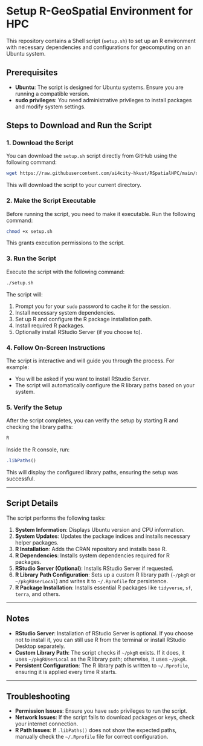 # Setup R-GeoSpatial Environment for HPC

This repository contains a Shell script (`setup.sh`) to set up an R environment with necessary dependencies and configurations for geocomputing on an Ubuntu system.

## Prerequisites

- **Ubuntu**: The script is designed for Ubuntu systems. Ensure you are running a compatible version.
- **sudo privileges**: You need administrative privileges to install packages and modify system settings.

## Steps to Download and Run the Script

### 1. Download the Script

You can download the `setup.sh` script directly from GitHub using the following command:

```bash
wget https://raw.githubusercontent.com/ai4city-hkust/RSpatialHPC/main/setup.sh
```

This will download the script to your current directory.

### 2. Make the Script Executable

Before running the script, you need to make it executable. Run the following command:

```bash
chmod +x setup.sh
```

This grants execution permissions to the script.

### 3. Run the Script

Execute the script with the following command:

```bash
./setup.sh
```

The script will:
1. Prompt you for your `sudo` password to cache it for the session.
2. Install necessary system dependencies.
3. Set up R and configure the R package installation path.
4. Install required R packages.
5. Optionally install RStudio Server (if you choose to).

### 4. Follow On-Screen Instructions

The script is interactive and will guide you through the process. For example:
- You will be asked if you want to install RStudio Server.
- The script will automatically configure the R library paths based on your system.

### 5. Verify the Setup

After the script completes, you can verify the setup by starting R and checking the library paths:

```bash
R
```

Inside the R console, run:

```R
.libPaths()
```

This will display the configured library paths, ensuring the setup was successful.

---

## Script Details

The script performs the following tasks:
1. **System Information**: Displays Ubuntu version and CPU information.
2. **System Updates**: Updates the package indices and installs necessary helper packages.
3. **R Installation**: Adds the CRAN repository and installs base R.
4. **R Dependencies**: Installs system dependencies required for R packages.
5. **RStudio Server (Optional)**: Installs RStudio Server if requested.
6. **R Library Path Configuration**: Sets up a custom R library path (`~/pkgR` or `~/pkgRUserLocal`) and writes it to `~/.Rprofile` for persistence.
7. **R Package Installation**: Installs essential R packages like `tidyverse`, `sf`, `terra`, and others.

---

## Notes

- **RStudio Server**: Installation of RStudio Server is optional. If you choose not to install it, you can still use R from the terminal or install RStudio Desktop separately.
- **Custom Library Path**: The script checks if `~/pkgR` exists. If it does, it uses `~/pkgRUserLocal` as the R library path; otherwise, it uses `~/pkgR`.
- **Persistent Configuration**: The R library path is written to `~/.Rprofile`, ensuring it is applied every time R starts.

---

## Troubleshooting

- **Permission Issues**: Ensure you have `sudo` privileges to run the script.
- **Network Issues**: If the script fails to download packages or keys, check your internet connection.
- **R Path Issues**: If `.libPaths()` does not show the expected paths, manually check the `~/.Rprofile` file for correct configuration.

